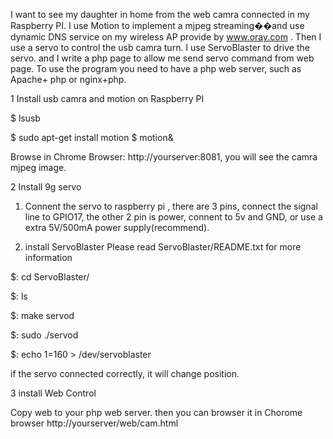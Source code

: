 I want to see my daughter in home from the web camra connected in my Raspberry PI.
I use Motion to implement a mjpeg streaming��and use dynamic DNS service on my wireless AP provide by www.oray.com .
Then I use a servo to control the usb camra turn. I use ServoBlaster to drive the servo. and I write a php page to allow me send servo command from web page.
To use the program you need to have a php web server, such as Apache+ php or nginx+php.

1 Install usb camra and motion on Raspberry PI

$ lsusb

$ sudo apt-get install  motion
$ motion&

Browse in Chrome Browser: http://yourserver:8081, you will see the camra mjpeg image.

2 Install 9g servo

1) Connent the servo to raspberry pi , there are 3 pins, connect the signal line to GPIO17, the other 2 pin is power, connent to 5v and GND, or use a extra 5V/500mA power supply(recommend).

2) install ServoBlaster
Please read ServoBlaster/README.txt for more information

$: cd ServoBlaster/

$: ls

$:  make servod

$:  sudo ./servod 

$: echo 1=160 > /dev/servoblaster


if the servo connected correctly, it will change position.


3 install Web Control

Copy web to your php web server. then you can browser it in Chorome browser
http://yourserver/web/cam.html
